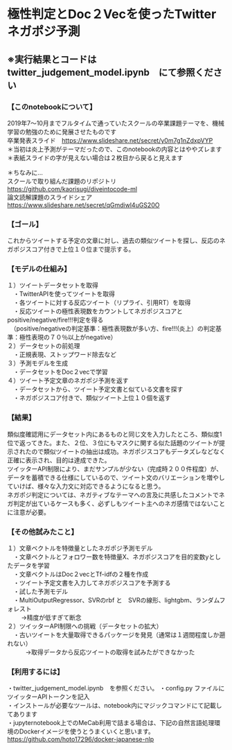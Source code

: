 # 極性判定とDoc２Vecを使ったTwitterネガポジ予測

## ※実行結果とコードは　twitter_judgement_model.ipynb　にて参照ください

### 【このnotebookについて】
2019年7〜10月までフルタイムで通っていたスクールの卒業課題テーマを、機械学習の勉強のために発展させたものです<br>
卒業発表スライド　https://www.slideshare.net/secret/y0m7g1nZdxpVYP<br>
＊当初は炎上予測がテーマだったので、このnotebookの内容とはややズレます<br>
＊表紙スライドの字が見えない場合は２枚目から戻ると見えます<br>

＊ちなみに…<br>
スクールで取り組んだ課題のリポジトリ https://github.com/kaorisugi/diveintocode-ml<br>
論文読解課題のスライドシェア https://www.slideshare.net/secret/qGmdiwl4uGS20O<br>

### 【ゴール】
これからツイートする予定の文章に対し、過去の類似ツイートを探し、反応のネガポジスコア付きで上位１０位まで提示する。<br>

### 【モデルの仕組み】
１）ツイートデータセットを取得<br>
　・TwitterAPIを使ってツイートを取得<br>
　・各ツイートに対する反応ツイート（リプライ、引用RT）を取得<br>
　・反応ツイートの極性表現数をカウントしてネガポジスコアとpositive/negative/fire!!!判定を得る<br>
　（positive/negativeの判定基準：極性表現数が多い方、fire!!!(炎上）の判定基準：極性表現の７０％以上がnegative）<br>
２）データセットの前処理<br>
　・正規表現、ストップワード除去など<br>
３）予測モデルを生成<br>
　・データセットをDoc２vecで学習<br>
４）ツイート予定文章のネガポジ予測を返す<br>
　・データセットから、ツイート予定文書と似ている文書を探す<br>
　・ネガポジスコア付きで、類似ツイート上位１０個を返す<br>

### 【結果】
類似度確認用にデータセット内にあるものと同じ文を入力したところ、類似度1位で返ってきた。また、２位、３位にもマスクに関する似た話題のツイートが提示されたので類似ツイートの抽出は成功。ネガポジスコアもデータズレなどなく正確に表示され、目的は達成できた。<br>
ツイッターAPI制限により、まだサンプルが少ない（完成時２００件程度）が、データを蓄積できる仕様にしているので、ツイート文のバリエーションを増やしていけば、様々な入力文に対応できるようになると思う。<br>
ネガポジ判定については、ネガティブなテーマへの言及に共感したコメントでネガ判定が出ているケースも多く、必ずしもツイート主へのネガ感情ではないことに注意が必要。<br>

### 【その他試みたこと】
１）文章ベクトルを特徴量としたネガポジ予測モデル<br>
　・文章ベクトルとフォロワー数を特徴量X、ネガポジスコアを目的変数yとしたデータを学習<br>
　・文章ベクトルはDoc２vecとTf-idfの２種を作成<br>
　・ツイート予定文書を入力してネガポジスコアを予測する<br>
　・試した予測モデル<br>
　・MultiOutputRegressor、SVRのrbf と　SVRの線形、lightgbm、ランダムフォレスト<br>
　 　→精度が低すぎて断念<br>
２）ツイッターAPI制限への挑戦（データセットの拡大）<br>
　・古いツイートを大量取得できるパッケージを発見（通常は１週間程度しか遡れない）<br>
　　　→取得データから反応ツイートの取得を試みたができなかった<br>

### 【利用するには】
・twitter_judgement_model.ipynb　を参照ください。
・config.py ファイルにツイッターAPIトークンを記入<br>
・インストールが必要なツールは、notebook内にマジックコマンドにて記載してあります<br>
・jupyternotebook上でのMeCab利用で詰まる場合は、下記の自然言語処理環境のDockerイメージを使うとうまくいくと思います。<br>
https://github.com/hoto17296/docker-japanese-nlp<br>
